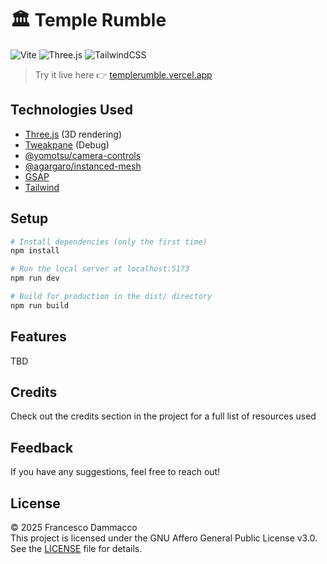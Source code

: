 # 🏛️ Temple Rumble

![Vite](https://img.shields.io/badge/Vite-B73BFE?style=for-the-badge&logo=vite&logoColor=FFD62E)
![Three.js	](https://img.shields.io/badge/ThreeJs-black?style=for-the-badge&logo=three.js&logoColor=white)
![TailwindCSS](https://img.shields.io/badge/Tailwind_CSS-38B2AC?style=for-the-badge&logo=tailwind-css&logoColor=white)

> Try it live here 👉 [templerumble.vercel.app](https://templerumble.vercel.app)

## Technologies Used

- [Three.js](https://threejs.org/) (3D rendering)
- [Tweakpane](https://tweakpane.github.io/docs/) (Debug)
- [@yomotsu/camera-controls](https://github.com/yomotsu/camera-controls)
- [@agargaro/instanced-mesh](https://github.com/agargaro/instanced-mesh)
- [GSAP](https://gsap.com/)
- [Tailwind](https://tailwindcss.com/)

## Setup

```bash
# Install dependencies (only the first time)
npm install

# Run the local server at localhost:5173
npm run dev

# Build for production in the dist/ directory
npm run build
```

## Features

TBD

## Credits

Check out the credits section in the project for a full list of resources used

## Feedback

If you have any suggestions, feel free to reach out!

## License

© 2025 Francesco Dammacco  
This project is licensed under the GNU Affero General Public License v3.0.  
See the [LICENSE](./LICENSE) file for details.
